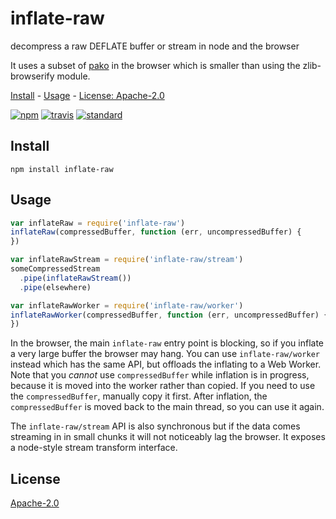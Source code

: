 # inflate-raw

decompress a raw DEFLATE buffer or stream in node and the browser

It uses a subset of [pako](https://npmjs.com/package/pako) in the browser which is smaller than using the zlib-browserify module.

[Install](#install) - [Usage](#usage) - [License: Apache-2.0](#license)

[![npm][npm-image]][npm-url]
[![travis][travis-image]][travis-url]
[![standard][standard-image]][standard-url]

[npm-image]: https://img.shields.io/npm/v/inflate-raw.svg?style=flat-square
[npm-url]: https://www.npmjs.com/package/inflate-raw
[travis-image]: https://img.shields.io/travis/goto-bus-stop/inflate-raw.svg?style=flat-square
[travis-url]: https://travis-ci.org/goto-bus-stop/inflate-raw
[standard-image]: https://img.shields.io/badge/code%20style-standard-brightgreen.svg?style=flat-square
[standard-url]: http://npm.im/standard

## Install

```
npm install inflate-raw
```

## Usage

```js
var inflateRaw = require('inflate-raw')
inflateRaw(compressedBuffer, function (err, uncompressedBuffer) {
})

var inflateRawStream = require('inflate-raw/stream')
someCompressedStream
  .pipe(inflateRawStream())
  .pipe(elsewhere)

var inflateRawWorker = require('inflate-raw/worker')
inflateRawWorker(compressedBuffer, function (err, uncompressedBuffer) {
})
```

In the browser, the main `inflate-raw` entry point is blocking, so if you inflate a very large buffer the browser may hang. You can use `inflate-raw/worker` instead which has the same API, but offloads the inflating to a Web Worker. Note that you _cannot_ use `compressedBuffer` while inflation is in progress, because it is moved into the worker rather than copied. If you need to use the `compressedBuffer`, manually copy it first. After inflation, the `compressedBuffer` is moved back to the main thread, so you can use it again.

The `inflate-raw/stream` API is also synchronous but if the data comes streaming in in small chunks it will not noticeably lag the browser. It exposes a node-style stream transform interface.

## License

[Apache-2.0](LICENSE.md)
